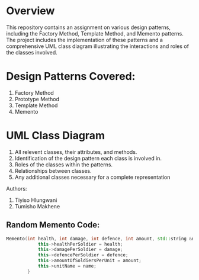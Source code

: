 # Overview
This repository contains an assignment on various design patterns, including the Factory Method, Template Method, and Memento patterns. The project includes the implementation of these patterns and a comprehensive UML class diagram illustrating the interactions and roles of the classes involved.

# Design Patterns Covered:
  1. Factory Method
  2. Prototype Method
  3. Template Method
  4. Memento

# UML Class Diagram
  1. All relevent classes, their attributes, and methods.
  2. Identification of the design pattern each class is involved in.
  3. Roles of the classes within the patterns.
  4. Relationships between classes.
  5. Any additional classes necessary for a complete representation

Authors:
 1. Tiyiso Hlungwani
 2. Tumisho Makhene
    
## Random Memento Code:
```cpp
Memento(int health, int damage, int defence, int amount, std::string &name){
            this->healthPerSoldier = health;
            this->damagePerSoldier = damage;
            this->defencePerSoldier = defence;
            this->amountOfSoldiersPerUnit = amount;
            this->unitName = name;
        }
